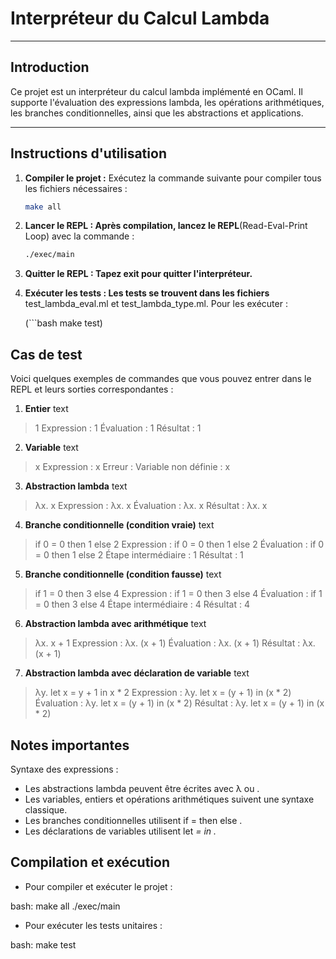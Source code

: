 # Interpréteur du Calcul Lambda

---

## **Introduction**

Ce projet est un interpréteur du calcul lambda implémenté en OCaml. Il supporte l'évaluation des expressions lambda, les opérations arithmétiques, les branches conditionnelles, ainsi que les abstractions et applications.

---

## **Instructions d'utilisation**

1. **Compiler le projet :**
   Exécutez la commande suivante pour compiler tous les fichiers nécessaires :
   ```bash
   make all
2. **Lancer le REPL : Après compilation, lancez le REPL**(Read-Eval-Print Loop) avec la commande :

   ```bash
   ./exec/main

3. **Quitter le REPL : Tapez exit pour quitter l'interpréteur.**

4. **Exécuter les tests : Les tests se trouvent dans les fichiers**
test_lambda_eval.ml et test_lambda_type.ml. Pour les exécuter :

   (```bash
   make test)

## **Cas de test**
Voici quelques exemples de commandes que vous pouvez entrer dans le REPL et leurs sorties correspondantes :

1. **Entier**
text

> 1
Expression : 1
Évaluation : 1
Résultat : 1

2. **Variable**
text
> x
Expression : x
Erreur : Variable non définie : x

3. **Abstraction lambda**
text

> λx. x
Expression : λx. x
Évaluation : λx. x
Résultat : λx. x

4. **Branche conditionnelle (condition vraie)**
text

> if 0 = 0 then 1 else 2
Expression : if 0 = 0 then 1 else 2
Évaluation : if 0 = 0 then 1 else 2
Étape intermédiaire : 1
Résultat : 1

5. **Branche conditionnelle (condition fausse)**
text

> if 1 = 0 then 3 else 4
Expression : if 1 = 0 then 3 else 4
Évaluation : if 1 = 0 then 3 else 4
Étape intermédiaire : 4
Résultat : 4

6. **Abstraction lambda avec arithmétique**
text

> λx. x + 1
Expression : λx. (x + 1)
Évaluation : λx. (x + 1)
Résultat : λx. (x + 1)

7. **Abstraction lambda avec déclaration de variable**
text

> λy. let x = y + 1 in x * 2
Expression : λy. let x = (y + 1) in (x * 2)
Évaluation : λy. let x = (y + 1) in (x * 2)
Résultat : λy. let x = (y + 1) in (x * 2)


## **Notes importantes**

Syntaxe des expressions :

- Les abstractions lambda peuvent être écrites avec λ ou \.
- Les variables, entiers et opérations arithmétiques suivent une syntaxe classique.
- Les branches conditionnelles utilisent if <condition> = <valeur> then <expr1> else <expr2>.
- Les déclarations de variables utilisent let <var> = <valeur> in <expr>.



## **Compilation et exécution**
- Pour compiler et exécuter le projet :

bash:
make all
./exec/main

- Pour exécuter les tests unitaires :

bash:
make test
